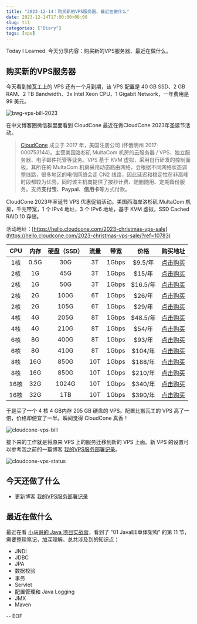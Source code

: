 ```yaml
---
title: "2023-12-14｜购买新的VPS服务器、最近在做什么"
date: 2023-12-14T17:00:00+08:00
slug: til
categories: ["Diary"]
tags: [vps]
---
```


Today I Learned. 今天分享内容：购买新的VPS服务器、最近在做什么。

## 购买新的VPS服务器

今天看到搬瓦工上的 VPS 还有一个月到期，该 VPS 配置是 40 GB SSD、2 GB RAM、2 TB Bandwidth、3x Intel Xeon CPU、1 Gigabit Network，一年费用是 99 美元。

![bwg-vps-bill-2023](https://chensoul.oss-cn-hangzhou.aliyuncs.com/images/bwg-vps-bill-2023.png)

在中文博客圈微信群里面看到 CloudCone 最近在做CloudCone 2023年圣诞节活动。

> [CloudCone](https://app.cloudcone.com.cn/?ref=10783) 成立于 2017 年，美国注册公司 (怀俄明州 2017-000753144)。主营美国洛杉矶 MultaCom 机房的云服务器 / VPS、独立服务器、电子邮件托管等业务。VPS 基于 KVM 虚拟，采用自行研发的控制面板。其所在的 MultaCom 机房采用动态路由网络，会根据不同网络状态调整线路，很多地区的电信网络会走 CN2 线路，因此延迟和稳定性在非高峰时段都较为优秀。同时该主机商提供了按秒计费、随删随用、定期备份服务。支持**支付宝**、**Paypal**、**信用卡**等方式付款。

CloudCone 2023年圣诞节 VPS 优惠促销活动。美国西海岸洛杉矶 MultaCom 机房，千兆带宽，1 个 IPv4 地址，3 个 IPv6 地址，基于 KVM 虚拟，SSD Cached RAID 10 存储。

活动地址：[https://hello.cloudcone.com/2023-christmas-vps-sale](https://hello.cloudcone.com/2023-christmas-vps-sale/?ref=10783)

| CPU  | 内存 | 硬盘（SSD） | 流量 | 带宽  |   价格   |                           购买地址                           |
| :--: | :--: | :---------: | :--: | :---: | :------: | :----------------------------------------------------------: |
| 1核  | 0.5G |     30G     |  3T  | 1Gbps | $9.5/年  | [点击购买](https://app.cloudcone.com.cn/vps/220/create?ref=10783&token=xmas-cs-vps-23-1) |
| 2核  |  1G  |     45G     |  3T  | 1Gbps |  $15/年  | [点击购买](https://app.cloudcone.com.cn/vps/221/create?ref=10783&token=xmas-cs-vps-23-2) |
| 2核  |  1G  |     50G     |  3T  | 1Gbps | $16.5/年 | [点击购买](https://app.cloudcone.com.cn/vps/212/create?ref=10783&token=xmas-vps-23-1) |
| 2核  |  2G  |    100G     |  6T  | 1Gbps |  $26/年  | [点击购买](https://app.cloudcone.com.cn/vps/222/create?ref=10783&token=xmas-cs-vps-23-3) |
| 2核  |  2G  |    105G     |  6T  | 1Gbps |  $29/年  | [点击购买](https://app.cloudcone.com.cn/vps/213/create?ref=10783&token=xmas-vps-23-2) |
| 4核  |  4G  |    205G     |  8T  | 1Gbps | $48.5/年 | [点击购买](https://app.cloudcone.com.cn/vps/223/create?ref=10783&token=xmas-cs-vps-23-4) |
| 4核  |  4G  |    210G     |  8T  | 1Gbps |  $54/年  | [点击购买](https://app.cloudcone.com.cn/vps/214/create?ref=10783&token=xmas-vps-23-3) |
| 6核  |  8G  |    400G     |  8T  | 1Gbps |  $93/年  | [点击购买](https://app.cloudcone.com.cn/vps/224/create?ref=10783&token=xmas-cs-vps-23-5) |
| 6核  |  8G  |    410G     |  8T  | 1Gbps | $104/年  | [点击购买](https://app.cloudcone.com.cn/vps/215/create?ref=10783&token=xmas-cs-vps-23-4) |
| 8核  | 16G  |    850G     | 10T  | 1Gbps | $188/年  | [点击购买](https://app.cloudcone.com.cn/vps/225/create?ref=10783&token=xmas-cs-vps-23-6) |
| 8核  | 16G  |    850G     | 10T  | 1Gbps | $210/年  | [点击购买](https://app.cloudcone.com.cn/vps/216/create?ref=10783&token=xmas-vps-23-5) |
| 16核 | 32G  |    1024G    | 10T  | 1Gbps | $340/年  | [点击购买](https://app.cloudcone.com.cn/vps/226/create?ref=10783&token=xmas-cs-vps-23-7) |
| 16核 | 32G  |     1TB     | 10T  | 1Gbps | $390/年  | [点击购买](https://app.cloudcone.com.cn/vps/217/create?ref=10783&token=xmas-vps-23-6) |

于是买了一个 4 核 4 GB内存 205 GB 硬盘的 VPS。配置比搬瓦工的 VPS 高了一倍，价格却便宜了一半。瞬间觉得 CloudCone 真香！

![cloudcone-vps-bill](https://chensoul.oss-cn-hangzhou.aliyuncs.com/images/cloudcone-vps-bill.png)

接下来的工作就是将原来 VPS 上的服务迁移到新的 VPS 上面。新 VPS 的设置可以参考我之前的一篇博客 [我的VPS服务部署记录](https://blog.chensoul.com/posts/2023/01/25/notes-about-deploy-services-in-vps/)。

![cloudcone-vps-status](/Users/chensoul/Pictures/cloudcone-vps-status.png)



## 今天还做了什么

- 更新博客  [我的VPS服务部署记录](https://blog.chensoul.com/posts/2023/01/25/notes-about-deploy-services-in-vps/)



## 最近在做什么

最近在看 [小马哥的 Java 项目实战营](https://u.geekbang.org/subject/java2nd)，看到了 "01 JavaEE单体架构" 的第 11 节，需要整理笔记，加深理解。总共涉及到的知识点：

- JNDI
- JDBC
- JPA
- 数据校验
- 事务
- Servlet
- 配置管理和 Java Logging
- JMX
- Maven



-- EOF
